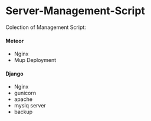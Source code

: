 Server-Management-Script
========================

Colection of Management Script:

#### Meteor
* Nginx
* Mup Deployment 

#### Django 
* Nginx
* gunicorn
* apache
* myslq server
* backup
